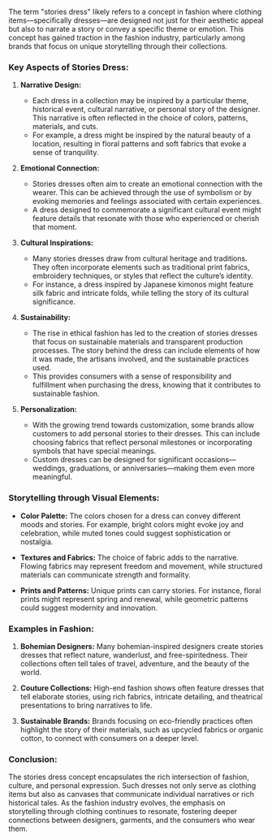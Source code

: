 The term "stories dress" likely refers to a concept in fashion where clothing items—specifically dresses—are designed not just for their aesthetic appeal but also to narrate a story or convey a specific theme or emotion. This concept has gained traction in the fashion industry, particularly among brands that focus on unique storytelling through their collections.

### Key Aspects of Stories Dress:

1. **Narrative Design:**
   - Each dress in a collection may be inspired by a particular theme, historical event, cultural narrative, or personal story of the designer. This narrative is often reflected in the choice of colors, patterns, materials, and cuts.
   - For example, a dress might be inspired by the natural beauty of a location, resulting in floral patterns and soft fabrics that evoke a sense of tranquility.

2. **Emotional Connection:**
   - Stories dresses often aim to create an emotional connection with the wearer. This can be achieved through the use of symbolism or by evoking memories and feelings associated with certain experiences.
   - A dress designed to commemorate a significant cultural event might feature details that resonate with those who experienced or cherish that moment.

3. **Cultural Inspirations:**
   - Many stories dresses draw from cultural heritage and traditions. They often incorporate elements such as traditional print fabrics, embroidery techniques, or styles that reflect the culture’s identity.
   - For instance, a dress inspired by Japanese kimonos might feature silk fabric and intricate folds, while telling the story of its cultural significance.

4. **Sustainability:**
   - The rise in ethical fashion has led to the creation of stories dresses that focus on sustainable materials and transparent production processes. The story behind the dress can include elements of how it was made, the artisans involved, and the sustainable practices used.
   - This provides consumers with a sense of responsibility and fulfillment when purchasing the dress, knowing that it contributes to sustainable fashion.

5. **Personalization:**
   - With the growing trend towards customization, some brands allow customers to add personal stories to their dresses. This can include choosing fabrics that reflect personal milestones or incorporating symbols that have special meanings.
   - Custom dresses can be designed for significant occasions—weddings, graduations, or anniversaries—making them even more meaningful.

### Storytelling through Visual Elements:

- **Color Palette:** The colors chosen for a dress can convey different moods and stories. For example, bright colors might evoke joy and celebration, while muted tones could suggest sophistication or nostalgia.
  
- **Textures and Fabrics:** The choice of fabric adds to the narrative. Flowing fabrics may represent freedom and movement, while structured materials can communicate strength and formality.

- **Prints and Patterns:** Unique prints can carry stories. For instance, floral prints might represent spring and renewal, while geometric patterns could suggest modernity and innovation.

### Examples in Fashion:

1. **Bohemian Designers:** Many bohemian-inspired designers create stories dresses that reflect nature, wanderlust, and free-spiritedness. Their collections often tell tales of travel, adventure, and the beauty of the world.

2. **Couture Collections:** High-end fashion shows often feature dresses that tell elaborate stories, using rich fabrics, intricate detailing, and theatrical presentations to bring narratives to life.

3. **Sustainable Brands:** Brands focusing on eco-friendly practices often highlight the story of their materials, such as upcycled fabrics or organic cotton, to connect with consumers on a deeper level.

### Conclusion:

The stories dress concept encapsulates the rich intersection of fashion, culture, and personal expression. Such dresses not only serve as clothing items but also as canvases that communicate individual narratives or rich historical tales. As the fashion industry evolves, the emphasis on storytelling through clothing continues to resonate, fostering deeper connections between designers, garments, and the consumers who wear them.